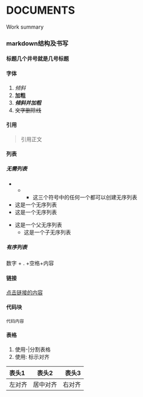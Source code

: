 # DOCUMENTS
Work summary
### markdown结构及书写
#### 标题几个井号就是几号标题
#### 字体
1. *倾斜*
2. **加粗**
3. ***倾斜并加粗***
4. ~~文字删除线~~
#### 引用
> 引用正文
#### 列表
##### 无需列表
* + - 这三个符号中的任何一个都可以创建无序列表
* 这是一个无序列表
* 这是一个无序列表

+ 这是一个父无序列表
  - 这是一个子无序列表
##### 有序列表
数字 + . +空格+内容

#### 链接
[]()
[点击链接的内容](链接的地址)

#### 代码块
```
代码内容
```

#### 表格
1. 使用-|分割表格
2. 使用: 标示对齐

表头1|表头2|表头3
:----|:-----:|-----:
左对齐|居中对齐|右对齐